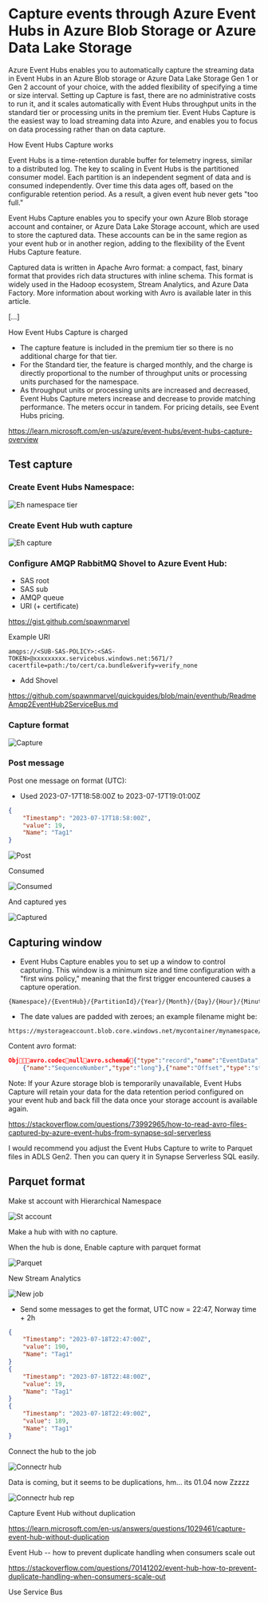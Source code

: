 # Capture events through Azure Event Hubs in Azure Blob Storage or Azure Data Lake Storage

Azure Event Hubs enables you to automatically capture the streaming data in Event Hubs in an Azure Blob storage or Azure Data Lake Storage Gen 1 or Gen 2 account of your choice, with the added flexibility of specifying a time or size interval. Setting up Capture is fast, there are no administrative costs to run it, and it scales automatically with Event Hubs throughput units in the standard tier or processing units in the premium tier. Event Hubs Capture is the easiest way to load streaming data into Azure, and enables you to focus on data processing rather than on data capture.

How Event Hubs Capture works

Event Hubs is a time-retention durable buffer for telemetry ingress, similar to a distributed log. The key to scaling in Event Hubs is the partitioned consumer model. Each partition is an independent segment of data and is consumed independently. Over time this data ages off, based on the configurable retention period. As a result, a given event hub never gets "too full."

Event Hubs Capture enables you to specify your own Azure Blob storage account and container, or Azure Data Lake Storage account, which are used to store the captured data. These accounts can be in the same region as your event hub or in another region, adding to the flexibility of the Event Hubs Capture feature.

Captured data is written in Apache Avro format: a compact, fast, binary format that provides rich data structures with inline schema. This format is widely used in the Hadoop ecosystem, Stream Analytics, and Azure Data Factory. More information about working with Avro is available later in this article.

[...]

How Event Hubs Capture is charged
* The capture feature is included in the premium tier so there is no additional charge for that tier. 
* For the Standard tier, the feature is charged monthly, and the charge is directly proportional to the number of throughput units or processing units purchased for the namespace. 
* As throughput units or processing units are increased and decreased, Event Hubs Capture meters increase and decrease to provide matching performance. The meters occur in tandem. For pricing details, see Event Hubs pricing.

https://learn.microsoft.com/en-us/azure/event-hubs/event-hubs-capture-overview

## Test capture

### Create Event Hubs Namespace:

![Eh namespace tier ](https://github.com/spawnmarvel/quickguides/blob/main/eventhub/images/ehtier.jpg)

### Create Event Hub wuth capture

![Eh capture ](https://github.com/spawnmarvel/quickguides/blob/main/eventhub/images/ehcapture.jpg)

### Configure AMQP RabbitMQ Shovel to Azure Event Hub:

* SAS root
* SAS sub
* AMQP queue
* URI (+ certificate)

https://gist.github.com/spawnmarvel

Example URI
```log
amqps://<SUB-SAS-POLICY>:<SAS-TOKEN>@xxxxxxxxx.servicebus.windows.net:5671/?cacertfile=path:/to/cert/ca.bundle&verify=verify_none
```
* Add Shovel

https://github.com/spawnmarvel/quickguides/blob/main/eventhub/ReadmeAmqp2EventHub2ServiceBus.md

### Capture format

![Capture ](https://github.com/spawnmarvel/quickguides/blob/main/eventhub/images/capture.jpg)

### Post message

Post one message on format (UTC):

* Used 2023-07-17T18:58:00Z to 2023-07-17T19:01:00Z

```json
{
    "Timestamp": "2023-07-17T18:58:00Z",  
    "value": 19, 
    "Name": "Tag1"
}
```

![Post ](https://github.com/spawnmarvel/quickguides/blob/main/eventhub/images/post.jpg)

Consumed

![Consumed ](https://github.com/spawnmarvel/quickguides/blob/main/eventhub/images/consumed2.jpg)

And captured yes

![Captured ](https://github.com/spawnmarvel/quickguides/blob/main/eventhub/images/capturedyes.jpg)

## Capturing window

* Event Hubs Capture enables you to set up a window to control capturing. This window is a minimum size and time configuration with a "first wins policy," meaning that the first trigger encountered causes a capture operation.

```log
{Namespace}/{EventHub}/{PartitionId}/{Year}/{Month}/{Day}/{Hour}/{Minute}/{Second}
```

* The date values are padded with zeroes; an example filename might be:

```log
https://mystorageaccount.blob.core.windows.net/mycontainer/mynamespace/myeventhub/0/2023/07/17/17/27/57.avro
```

Content avro format:
```json
Objavro.codecnullavro.schema�{"type":"record","name":"EventData","namespace":"Microsoft.ServiceBus.Messaging","fields":[
    {"name":"SequenceNumber","type":"long"},{"name":"Offset","type":"string"},{"name":"EnqueuedTimeUtc","type":"string"},{"name":"SystemProperties","type":{"type":"map","values":["long","double","string","bytes"]}},{"name":"Properties","type":{"type":"map","values":["long","double","string","bytes","null"]}},{"name":"Body","type":["null","bytes"]}]} {Data here}
```
Note: If your Azure storage blob is temporarily unavailable, Event Hubs Capture will retain your data for the data retention period configured on your event hub and back fill the data once your storage account is available again.

https://stackoverflow.com/questions/73992965/how-to-read-avro-files-captured-by-azure-event-hubs-from-synapse-sql-serverless

I would recommend you adjust the Event Hubs Capture to write to Parquet files in ADLS Gen2. Then you can query it in Synapse Serverless SQL easily.





## Parquet format

Make st account with Hierarchical Namespace

![St account ](https://github.com/spawnmarvel/quickguides/blob/main/eventhub/images/staccount.jpg)

Make a hub with with no capture.

When the hub is done, Enable capture with parquet format

![Parquet ](https://github.com/spawnmarvel/quickguides/blob/main/eventhub/images/parquet.jpg)

New Stream Analytics

![New job ](https://github.com/spawnmarvel/quickguides/blob/main/eventhub/images/capture001.jpg)

* Send some messages to get the format, UTC now = 22:47, Norway time + 2h

```json
{
    "Timestamp": "2023-07-18T22:47:00Z", 
    "value": 190, 
    "Name": "Tag1"
}
{
    "Timestamp": "2023-07-18T22:48:00Z", 
    "value": 19, 
    "Name": "Tag1"
}
{
    "Timestamp": "2023-07-18T22:49:00Z", 
    "value": 189, 
    "Name": "Tag1"
}
```

Connect the hub to the job

![Connectr hub ](https://github.com/spawnmarvel/quickguides/blob/main/eventhub/images/connecthub.jpg)

Data is coming, but it seems to be duplications, hm... its 01.04 now Zzzzz

![Connectr hub rep ](https://github.com/spawnmarvel/quickguides/blob/main/eventhub/images/connecthubrep.jpg)

Capture Event Hub without duplication

https://learn.microsoft.com/en-us/answers/questions/1029461/capture-event-hub-without-duplication

Event Hub -- how to prevent duplicate handling when consumers scale out

https://stackoverflow.com/questions/70141202/event-hub-how-to-prevent-duplicate-handling-when-consumers-scale-out

Use Service Bus